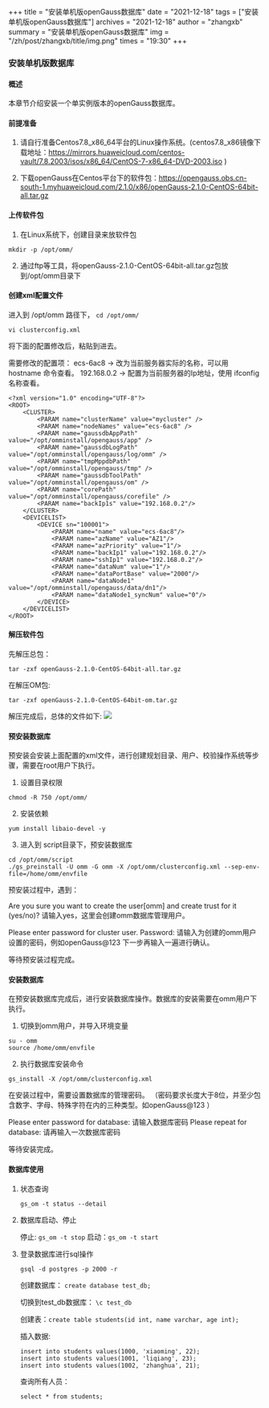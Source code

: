 +++
title = "安装单机版openGauss数据库"
date = "2021-12-18"
tags = ["安装单机版openGauss数据库"]
archives = "2021-12-18"
author = "zhangxb"
summary = "安装单机版openGauss数据库"
img = "/zh/post/zhangxb/title/img.png"
times = "19:30"
+++

### 安装单机版数据库

#### 概述

本章节介绍安装一个单实例版本的openGauss数据库。

#### 前提准备

1. 请自行准备Centos7.8_x86_64平台的Linux操作系统。(centos7.8_x86镜像下载地址：https://mirrors.huaweicloud.com/centos-vault/7.8.2003/isos/x86_64/CentOS-7-x86_64-DVD-2003.iso
)

2. 下载openGauss在Centos平台下的软件包：https://opengauss.obs.cn-south-1.myhuaweicloud.com/2.1.0/x86/openGauss-2.1.0-CentOS-64bit-all.tar.gz

#### 上传软件包

1. 在Linux系统下，创建目录来放软件包
```
mkdir -p /opt/omm/
```
2. 通过ftp等工具，将openGauss-2.1.0-CentOS-64bit-all.tar.gz包放到/opt/omm目录下

#### 创建xml配置文件

进入到 /opt/omm 路径下， `cd /opt/omm/`

`vi clusterconfig.xml`

将下面的配置修改后，粘贴到进去。

需要修改的配置项：
ecs-6ac8 -> 改为当前服务器实际的名称，可以用 hostname 命令查看。
192.168.0.2 -> 配置为当前服务器的Ip地址，使用 ifconfig 名称查看。
```
<?xml version="1.0" encoding="UTF-8"?>
<ROOT>
    <CLUSTER>
        <PARAM name="clusterName" value="mycluster" />
        <PARAM name="nodeNames" value="ecs-6ac8" />
        <PARAM name="gaussdbAppPath" value="/opt/omminstall/opengauss/app" />
        <PARAM name="gaussdbLogPath" value="/opt/omminstall/opengauss/log/omm" />
        <PARAM name="tmpMppdbPath" value="/opt/omminstall/opengauss/tmp" />
        <PARAM name="gaussdbToolPath" value="/opt/omminstall/opengauss/om" />
        <PARAM name="corePath" value="/opt/omminstall/opengauss/corefile" />
        <PARAM name="backIp1s" value="192.168.0.2"/>
    </CLUSTER>
    <DEVICELIST>
        <DEVICE sn="100001">
            <PARAM name="name" value="ecs-6ac8"/>
            <PARAM name="azName" value="AZ1"/>
            <PARAM name="azPriority" value="1"/>
            <PARAM name="backIp1" value="192.168.0.2"/>
            <PARAM name="sshIp1" value="192.168.0.2"/>
            <PARAM name="dataNum" value="1"/>
            <PARAM name="dataPortBase" value="2000"/>
            <PARAM name="dataNode1" value="/opt/omminstall/opengauss/data/dn1"/>
            <PARAM name="dataNode1_syncNum" value="0"/>
        </DEVICE>
    </DEVICELIST>
</ROOT>
```

#### 解压软件包

先解压总包：
```
tar -zxf openGauss-2.1.0-CentOS-64bit-all.tar.gz
```

在解压OM包:
```
tar -zxf openGauss-2.1.0-CentOS-64bit-om.tar.gz
```

解压完成后，总体的文件如下:
![](../images/dis-pkg.png)

#### 预安装数据库

预安装会安装上面配置的xml文件，进行创建规划目录、用户、校验操作系统等步骤，需要在root用户下执行。

1. 设置目录权限

```
chmod -R 750 /opt/omm/
```

2. 安装依赖

```
yum install libaio-devel -y
```

3. 进入到 script目录下，预安装数据库

```
cd /opt/omm/script
./gs_preinstall -U omm -G omm -X /opt/omm/clusterconfig.xml --sep-env-file=/home/omm/envfile
```

预安装过程中，遇到：

Are you sure you want to create the user[omm] and create trust for it (yes/no)?  请输入yes，这里会创建omm数据库管理用户。

Please enter password for cluster user.
Password:
请输入为创建的omm用户设置的密码，例如openGauss@123
下一步再输入一遍进行确认。

等待预安装过程完成。

#### 安装数据库

在预安装数据库完成后，进行安装数据库操作。数据库的安装需要在omm用户下执行。

1. 切换到omm用户，并导入环境变量

```
su - omm
source /home/omm/envfile
```

2. 执行数据库安装命令
   
```
gs_install -X /opt/omm/clusterconfig.xml
```

在安装过程中，需要设置数据库的管理密码。
（密码要求长度大于8位，并至少包含数字、字母、特殊字符在内的三种类型。如openGauss@123 ）

Please enter password for database:    请输入数据库密码
Please repeat for database:            请再输入一次数据库密码 

等待安装完成。

#### 数据库使用

1. 状态查询
    ```
    gs_om -t status --detail
    ```

2. 数据库启动、停止
   
    停止: `gs_om -t stop`
    启动：`gs_om -t start`

3. 登录数据库进行sql操作
    ```
    gsql -d postgres -p 2000 -r
    ```

    创建数据库： `create database test_db;`

    切换到test_db数据库： `\c test_db`

    创建表：`create table students(id int, name varchar, age int);`

    插入数据:
    ```
    insert into students values(1000, 'xiaoming', 22);
    insert into students values(1001, 'liqiang', 23);
    insert into students values(1002, 'zhanghua', 21);
    ```

    查询所有人员：
    ```
    select * from students;
    ```
